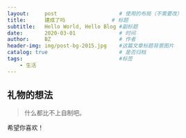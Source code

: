 ```yaml
---
layout:     post                    # 使用的布局（不需要改）
title:      建成了吗               # 标题 
subtitle:   Hello World, Hello Blog #副标题
date:       2020-03-01              # 时间
author:     BZ                      # 作者
header-img: img/post-bg-2015.jpg    #这篇文章标题背景图片
catalog: true                       # 是否归档
tags:                               #标签
    - 生活
---
```


## 礼物的想法
>什么都比不上自制吧。

希望你喜欢！
